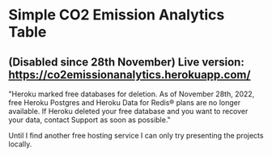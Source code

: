 # Simple CO2 Emission Analytics Table
## (Disabled since 28th November) Live version: https://co2emissionanalytics.herokuapp.com/

"Heroku marked free databases for deletion. As of November 28th, 2022, free Heroku Postgres and Heroku Data for Redis® plans are no longer available. If Heroku deleted your free database and you want to recover your data, contact Support as soon as possible."

Until I find another free hosting service I can only try presenting the projects locally.
